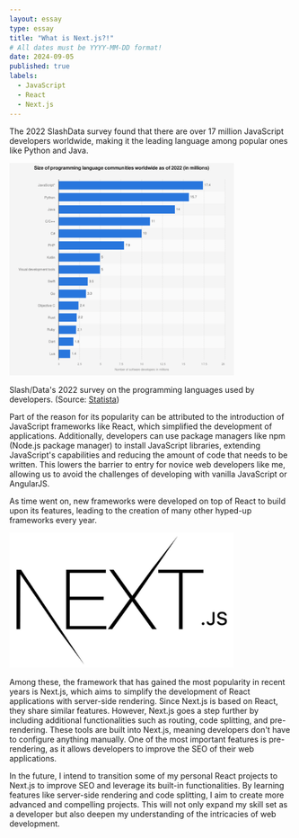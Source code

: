 ```yaml
---
layout: essay
type: essay
title: "What is Next.js?!"
# All dates must be YYYY-MM-DD format!
date: 2024-09-05
published: true
labels:
  - JavaScript
  - React
  - Next.js
---
```


The 2022 SlashData survey found that there are over 17 million JavaScript developers worldwide, making it the leading language among popular ones like Python and Java. 

<img width="400px" class="rounded float-start pe-4" src="../img/js-discussion/stats.png">

Slash/Data's 2022 survey on the programming languages used by developers. (Source: [Statista](https://www.statista.com/statistics/1241923/worldwide-software-developer-programming-language-communities/))

Part of the reason for its popularity can be attributed to the introduction of JavaScript frameworks like React, which simplified the development of applications. Additionally, developers can use package managers like npm (Node.js package manager) to install JavaScript libraries, extending JavaScript's capabilities and reducing the amount of code that needs to be written. This lowers the barrier to entry for novice web developers like me, allowing us to avoid the challenges of developing with vanilla JavaScript or AngularJS.

As time went on, new frameworks were developed on top of React to build upon its features, leading to the creation of many other hyped-up frameworks every year.

<img width="400px" class="rounded float-start pe-4" src="../img/js-discussion/next.png">

Among these, the framework that has gained the most popularity in recent years is Next.js, which aims to simplify the development of React applications with server-side rendering. Since Next.js is based on React, they share similar features. However, Next.js goes a step further by including additional functionalities such as routing, code splitting, and pre-rendering. These tools are built into Next.js, meaning developers don't have to configure anything manually. One of the most important features is pre-rendering, as it allows developers to improve the SEO of their web applications.

In the future, I intend to transition some of my personal React projects to Next.js to improve SEO and leverage its built-in functionalities. By learning features like server-side rendering and code splitting, I aim to create more advanced and compelling projects. This will not only expand my skill set as a developer but also deepen my understanding of the intricacies of web development.